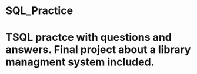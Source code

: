 # SQL_Practice

# TSQL practce with questions and answers. Final project about a library managment system included.

